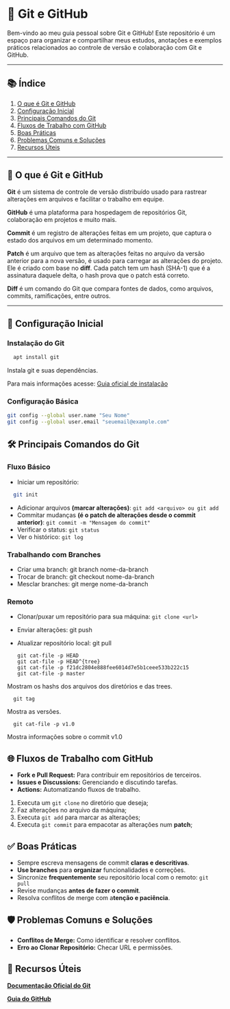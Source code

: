 # 🚀 Git e GitHub

Bem-vindo ao meu guia pessoal sobre Git e GitHub! Este repositório é um espaço para organizar e compartilhar meus estudos, anotações e exemplos práticos relacionados ao controle de versão e colaboração com Git e GitHub.

---

## 📚 Índice

1. [O que é Git e GitHub](#o-que-é-git-e-github)
2. [Configuração Inicial](#configuração-inicial)
3. [Principais Comandos do Git](#principais-comandos-do-git)
4. [Fluxos de Trabalho com GitHub](#fluxos-de-trabalho-com-github)
5. [Boas Práticas](#boas-práticas)
6. [Problemas Comuns e Soluções](#problemas-comuns-e-soluções)
7. [Recursos Úteis](#recursos-úteis)

---

## 🧐 O que é Git e GitHub

**Git** é um sistema de controle de versão distribuído usado para rastrear alterações em arquivos e facilitar o trabalho em equipe.  

**GitHub** é uma plataforma para hospedagem de repositórios Git, colaboração em projetos e muito mais.

**Commit** é um registro de alterações feitas em um projeto, que captura o estado dos arquivos em um determinado momento.

**Patch** é um arquivo que tem as alterações feitas no arquivo da versão anterior para a nova versão, é usado para carregar as alterações do projeto. Ele é criado com base no **diff**. Cada patch tem um hash (SHA-1) que é a assinatura daquele delta, o hash prova que o patch está correto.

**Diff** é um comando do Git que compara fontes de dados, como arquivos, commits, ramificações, entre outros.


---

## 🔧 Configuração Inicial

### Instalação do Git
```Bash
  apt install git
```
Instala git e suas dependências.

Para mais informações acesse: [Guia oficial de instalação](https://git-scm.com/book/en/v2/Getting-Started-Installing-Git)

### Configuração Básica
```bash
git config --global user.name "Seu Nome"
git config --global user.email "seuemail@example.com"
```

## 🛠️ Principais Comandos do Git
### Fluxo Básico
- Iniciar um repositório:
```bash
  git init
```
- Adicionar arquivos **(marcar alterações)**: `git add <arquivo> ou git add`
- Commitar mudanças **(é o patch de alterações desde o commit anterior)**: `git commit -m "Mensagem do commit"`
- Verificar o status: `git status`
- Ver o histórico: `git log`

### Trabalhando com Branches
- Criar uma branch: git branch nome-da-branch
- Trocar de branch: git checkout nome-da-branch
- Mesclar branches: git merge nome-da-branch

### Remoto
- Clonar/puxar um repositório para sua máquina: `git clone <url>`
- Enviar alterações: git push
- Atualizar repositório local: git pull

      git cat-file -p HEAD
      git cat-file -p HEAD^{tree}
      git cat-file -p f21dc2804e888fee6014d7e5b1ceee533b222c15
      git cat-file -p master
Mostram os hashs dos arquivos dos diretórios e das trees.

      git tag
Mostra as versões.

      git cat-file -p v1.0
Mostra informações sobre o commit v1.0 

## 🌐 Fluxos de Trabalho com GitHub
- **Fork e Pull Request:** Para contribuir em repositórios de terceiros.
- **Issues e Discussions:** Gerenciando e discutindo tarefas.
- **Actions:** Automatizando fluxos de trabalho.

1. Executa um `git clone` no diretório que deseja;
2. Faz alterações no arquivo da máquina;
3. Executa `git add` para marcar as alterações;
4. Executa `git commit` para empacotar as alterações num **patch**;


## ✅ Boas Práticas
- Sempre escreva mensagens de commit **claras e descritivas**.
- **Use branches** para **organizar** funcionalidades e correções.
- Sincronize **frequentemente** seu repositório local com o remoto: ` git pull `
- Revise mudanças **antes de fazer o commit**.
- Resolva conflitos de merge com a**tenção e paciência**.

## 🛡️ Problemas Comuns e Soluções
- **Conflitos de Merge:** Como identificar e resolver conflitos.
- **Erro ao Clonar Repositório:** Checar URL e permissões.

## 🌟 Recursos Úteis
[**Documentação Oficial do Git**](https://git-scm.com/doc)

[**Guia do GitHub**](https://docs.github.com/pt)
